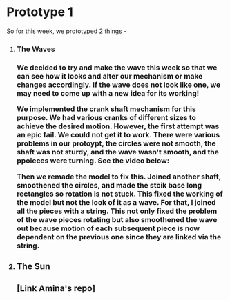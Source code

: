 # Prototype 1

So for this week, we prototyped 2 things -

<ol>
	<li>
		<h3>The Waves<h3>
		<p>
			We decided to try and make the wave this week so that we can see how it looks and alter our mechanism or make changes accordingly. If the wave does not look like one, we may need to come up with a new idea for its working!
		</p>
		<p>
			We implemented the crank shaft mechanism for this purpose. We had various cranks of different sizes to achieve the desired motion. However, the first attempt was an epic fail. We could not get it to work. There were various problems in our protoypt, the circles were not smooth, the shaft was not sturdy, and the wave wasn't smooth, and the ppoieces were turning. See the video below:
		</p>
		<p>
			Then we remade the model to fix this. Joined another shaft, smoothened the circles, and made the stcik base long rectangles so rotation is not stuck. This fixed the working of the model but not the look of it as a wave. For that, I joined all the pieces with a string. This not only fixed the problem of the wave pieces rotating but also smoothened the wave out because motion of each subsequent piece is now dependent on the previous one since they are linked via the string.
		</p>
	<li>
		<h3>The Sun<h3>
		<p>
			[Link Amina's repo]
		</p>
</ol>
